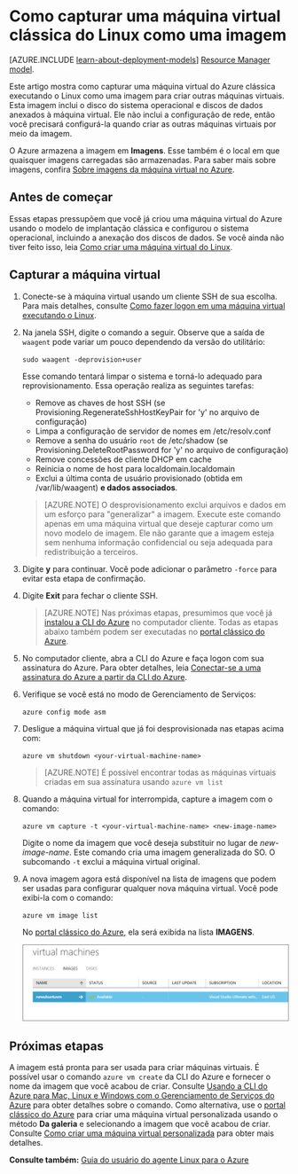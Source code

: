 <properties
	pageTitle="Capturar uma imagem de uma VM do Linux | Microsoft Azure"
	description="Saiba como capturar uma imagem de uma VM (máquina virtual) do Azure baseada em Linux criada com o modelo de implantação clássico."
	services="virtual-machines-linux"
	documentationCenter=""
	authors="dsk-2015"
	manager="timlt"
	editor="tysonn"
	tags="azure-service-management"/>

<tags
	ms.service="virtual-machines-linux"
	ms.workload="infrastructure-services"
	ms.tgt_pltfrm="vm-linux"
	ms.devlang="na"
	ms.topic="article"
	ms.date="01/22/2016"
	ms.author="dkshir"/>


# Como capturar uma máquina virtual clássica do Linux como uma imagem

[AZURE.INCLUDE [learn-about-deployment-models](../../includes/learn-about-deployment-models-classic-include.md)] [Resource Manager model](virtual-machines-linux-capture-image.md).


Este artigo mostra como capturar uma máquina virtual do Azure clássica executando o Linux como uma imagem para criar outras máquinas virtuais. Esta imagem inclui o disco do sistema operacional e discos de dados anexados à máquina virtual. Ele não inclui a configuração de rede, então você precisará configurá-la quando criar as outras máquinas virtuais por meio da imagem.

O Azure armazena a imagem em **Imagens**. Esse também é o local em que quaisquer imagens carregadas são armazenadas. Para saber mais sobre imagens, confira [Sobre imagens da máquina virtual no Azure][].

## Antes de começar

Essas etapas pressupõem que você já criou uma máquina virtual do Azure usando o modelo de implantação clássica e configurou o sistema operacional, incluindo a anexação dos discos de dados. Se você ainda não tiver feito isso, leia [Como criar uma máquina virtual do Linux][].


## Capturar a máquina virtual

1. Conecte-se à máquina virtual usando um cliente SSH de sua escolha. Para mais detalhes, consulte [ Como fazer logon em uma máquina virtual executando o Linux][].

2. Na janela SSH, digite o comando a seguir. Observe que a saída de `waagent` pode variar um pouco dependendo da versão do utilitário:

	`sudo waagent -deprovision+user`

	Esse comando tentará limpar o sistema e torná-lo adequado para reprovisionamento. Essa operação realiza as seguintes tarefas:

	- Remove as chaves de host SSH (se Provisioning.RegenerateSshHostKeyPair for 'y' no arquivo de configuração)
	- Limpa a configuração de servidor de nomes em /etc/resolv.conf
	- Remove a senha do usuário `root` de /etc/shadow (se Provisioning.DeleteRootPassword for 'y' no arquivo de configuração)
	- Remove concessões de cliente DHCP em cache
	- Reinicia o nome de host para localdomain.localdomain
	- Exclui a última conta de usuário provisionado (obtida em /var/lib/waagent) **e dados associados**.

	>[AZURE.NOTE] O desprovisionamento exclui arquivos e dados em um esforço para "generalizar" a imagem. Execute este comando apenas em uma máquina virtual que deseje capturar como um novo modelo de imagem. Ele não garante que a imagem esteja sem nenhuma informação confidencial ou seja adequada para redistribuição a terceiros.


3. Digite **y** para continuar. Você pode adicionar o parâmetro `-force` para evitar esta etapa de confirmação.

4. Digite **Exit** para fechar o cliente SSH.


	>[AZURE.NOTE] Nas próximas etapas, presumimos que você já [instalou a CLI do Azure](../xplat-cli-install.md) no computador cliente. Todas as etapas abaixo também podem ser executadas no [portal clássico do Azure][].

5. No computador cliente, abra a CLI do Azure e faça logon com sua assinatura do Azure. Para obter detalhes, leia [Conectar-se a uma assinatura do Azure a partir da CLI do Azure](../xplat-cli-connect.md).

6. Verifique se você está no modo de Gerenciamento de Serviços:

	`azure config mode asm`

7. Desligue a máquina virtual que já foi desprovisionada nas etapas acima com:

	`azure vm shutdown <your-virtual-machine-name>`

	>[AZURE.NOTE] É possível encontrar todas as máquinas virtuais criadas em sua assinatura usando `azure vm list`

8. Quando a máquina virtual for interrompida, capture a imagem com o comando:

	`azure vm capture -t <your-virtual-machine-name> <new-image-name>`

	Digite o nome da imagem que você deseja substituir no lugar de _new-image-name_. Este comando cria uma imagem generalizada do SO. O subcomando `-t` exclui a máquina virtual original.

9.	A nova imagem agora está disponível na lista de imagens que podem ser usadas para configurar qualquer nova máquina virtual. Você pode exibi-la com o comando:

	`azure vm image list`

	No [portal clássico do Azure][], ela será exibida na lista **IMAGENS**.

	![Captura de imagem bem-sucedida](./media/virtual-machines-linux-classic-capture-image/VMCapturedImageAvailable.png)


## Próximas etapas
A imagem está pronta para ser usada para criar máquinas virtuais. É possível usar o comando `azure vm create` da CLI do Azure e fornecer o nome da imagem que você acabou de criar. Consulte [Usando a CLI do Azure para Mac, Linux e Windows com o Gerenciamento de Serviços do Azure](../virtual-machines-command-line-tools.md) para obter detalhes sobre o comando. Como alternativa, use o [portal clássico do Azure][] para criar uma máquina virtual personalizada usando o método **Da galeria** e selecionando a imagem que você acabou de criar. Consulte [Como criar uma máquina virtual personalizada][] para obter mais detalhes.

**Consulte também:** [Guia do usuário do agente Linux para o Azure](virtual-machines-linux-agent-user-guide.md)

[portal clássico do Azure]: http://manage.windowsazure.com
[ Como fazer logon em uma máquina virtual executando o Linux]: virtual-machines-linux-classic-log-on.md
[Sobre imagens da máquina virtual no Azure]: virtual-machines-linux-classic-about-images.md
[Como criar uma máquina virtual personalizada]: virtual-machines-linux-classic-create-custom.md
[How to Attach a Data Disk to a Virtual Machine]: virtual-machines-windows-classic-attach-disk.md
[Como criar uma máquina virtual do Linux]: virtual-machines-linux-classic-create-custom.md

<!---HONumber=AcomDC_0330_2016-->